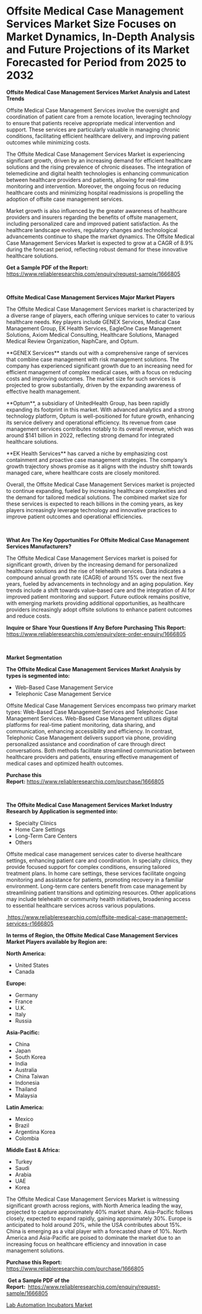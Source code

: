 <p><h1>Offsite Medical Case Management Services Market Size Focuses on Market Dynamics, In-Depth Analysis and Future Projections of its Market Forecasted for Period from 2025 to 2032</h1></p><p><strong>Offsite Medical Case Management Services Market Analysis and Latest Trends</strong></p>
<p><p>Offsite Medical Case Management Services involve the oversight and coordination of patient care from a remote location, leveraging technology to ensure that patients receive appropriate medical intervention and support. These services are particularly valuable in managing chronic conditions, facilitating efficient healthcare delivery, and improving patient outcomes while minimizing costs. </p><p>The Offsite Medical Case Management Services Market is experiencing significant growth, driven by an increasing demand for efficient healthcare solutions and the rising prevalence of chronic diseases. The integration of telemedicine and digital health technologies is enhancing communication between healthcare providers and patients, allowing for real-time monitoring and intervention. Moreover, the ongoing focus on reducing healthcare costs and minimizing hospital readmissions is propelling the adoption of offsite case management services.</p><p>Market growth is also influenced by the greater awareness of healthcare providers and insurers regarding the benefits of offsite management, including personalized care and improved patient satisfaction. As the healthcare landscape evolves, regulatory changes and technological advancements continue to shape the market dynamics. The Offsite Medical Case Management Services Market is expected to grow at a CAGR of 8.9% during the forecast period, reflecting robust demand for these innovative healthcare solutions.</p></p>
<p><strong>Get a Sample PDF of the Report:&nbsp;</strong> <a href="https://www.reliableresearchiq.com/enquiry/request-sample/1666805?utm_campaign=3085&utm_medium=2&utm_source=Github&utm_content=ia&utm_term=08032025&utm_id=offsite-medical-case-management-services">https://www.reliableresearchiq.com/enquiry/request-sample/1666805</a></p>
<p>&nbsp;</p>
<p><strong>Offsite Medical Case Management Services Major Market Players</strong></p>
<p><p>The Offsite Medical Case Management Services market is characterized by a diverse range of players, each offering unique services to cater to various healthcare needs. Key players include GENEX Services, Medical Case Management Group, EK Health Services, EagleOne Case Management Solutions, Axiom Medical Consulting, Healthcare Solutions, Managed Medical Review Organization, NaphCare, and Optum.</p><p>**GENEX Services** stands out with a comprehensive range of services that combine case management with risk management solutions. The company has experienced significant growth due to an increasing need for efficient management of complex medical cases, with a focus on reducing costs and improving outcomes. The market size for such services is projected to grow substantially, driven by the expanding awareness of effective health management.</p><p>**Optum**, a subsidiary of UnitedHealth Group, has been rapidly expanding its footprint in this market. With advanced analytics and a strong technology platform, Optum is well-positioned for future growth, enhancing its service delivery and operational efficiency. Its revenue from case management services contributes notably to its overall revenue, which was around $141 billion in 2022, reflecting strong demand for integrated healthcare solutions.</p><p>**EK Health Services** has carved a niche by emphasizing cost containment and proactive case management strategies. The company’s growth trajectory shows promise as it aligns with the industry shift towards managed care, where healthcare costs are closely monitored.</p><p>Overall, the Offsite Medical Case Management Services market is projected to continue expanding, fueled by increasing healthcare complexities and the demand for tailored medical solutions. The combined market size for these services is expected to reach billions in the coming years, as key players increasingly leverage technology and innovative practices to improve patient outcomes and operational efficiencies.</p></p>
<p>&nbsp;</p>
<p><strong>What Are The Key Opportunities For Offsite Medical Case Management Services Manufacturers?</strong></p>
<p><p>The Offsite Medical Case Management Services market is poised for significant growth, driven by the increasing demand for personalized healthcare solutions and the rise of telehealth services. Data indicates a compound annual growth rate (CAGR) of around 15% over the next five years, fueled by advancements in technology and an aging population. Key trends include a shift towards value-based care and the integration of AI for improved patient monitoring and support. Future outlook remains positive, with emerging markets providing additional opportunities, as healthcare providers increasingly adopt offsite solutions to enhance patient outcomes and reduce costs.</p></p>
<p><strong>Inquire or Share Your Questions If Any Before Purchasing This Report:</strong> <a href="https://www.reliableresearchiq.com/enquiry/pre-order-enquiry/1666805?utm_campaign=3085&utm_medium=2&utm_source=Github&utm_content=ia&utm_term=08032025&utm_id=offsite-medical-case-management-services">https://www.reliableresearchiq.com/enquiry/pre-order-enquiry/1666805</a></p>
<p>&nbsp;</p>
<p><strong>Market Segmentation</strong></p>
<p><strong>The Offsite Medical Case Management Services Market Analysis by types is segmented into:</strong></p>
<p><ul><li>Web-Based Case Management Service</li><li>Telephonic Case Management Service</li></ul></p>
<p><p>Offsite Medical Case Management Services encompass two primary market types: Web-Based Case Management Services and Telephonic Case Management Services. Web-Based Case Management utilizes digital platforms for real-time patient monitoring, data sharing, and communication, enhancing accessibility and efficiency. In contrast, Telephonic Case Management delivers support via phone, providing personalized assistance and coordination of care through direct conversations. Both methods facilitate streamlined communication between healthcare providers and patients, ensuring effective management of medical cases and optimized health outcomes.</p></p>
<p><strong>Purchase this Report:&nbsp;</strong><a href="https://www.reliableresearchiq.com/purchase/1666805?utm_campaign=3085&utm_medium=2&utm_source=Github&utm_content=ia&utm_term=08032025&utm_id=offsite-medical-case-management-services">https://www.reliableresearchiq.com/purchase/1666805</a></p>
<p>&nbsp;</p>
<p><strong>The Offsite Medical Case Management Services Market Industry Research by Application is segmented into:</strong></p>
<p><ul><li>Specialty Clinics</li><li>Home Care Settings</li><li>Long-Term Care Centers</li><li>Others</li></ul></p>
<p><p>Offsite medical case management services cater to diverse healthcare settings, enhancing patient care and coordination. In specialty clinics, they provide focused support for complex conditions, ensuring tailored treatment plans. In home care settings, these services facilitate ongoing monitoring and assistance for patients, promoting recovery in a familiar environment. Long-term care centers benefit from case management by streamlining patient transitions and optimizing resources. Other applications may include telehealth or community health initiatives, broadening access to essential healthcare services across various populations.</p></p>
<p><a href="https://www.reliableresearchiq.com/offsite-medical-case-management-services-r1666805?utm_campaign=3085&utm_medium=2&utm_source=Github&utm_content=ia&utm_term=08032025&utm_id=offsite-medical-case-management-services">&nbsp;https://www.reliableresearchiq.com/offsite-medical-case-management-services-r1666805</a></p>
<p><strong>In terms of Region, the Offsite Medical Case Management Services Market Players available by Region are:</strong></p>
<p>
    <p> <strong> North America: </strong>
        <ul>
            <li>United States</li>
            <li>Canada</li>
        </ul>
        </p> 
    <p> <strong> Europe: </strong>
        <ul>
            <li>Germany</li>
            <li>France</li>
            <li>U.K.</li>
            <li>Italy</li>
            <li>Russia</li>
        </ul>
        </p> 
    <p> <strong> Asia-Pacific: </strong>
        <ul>
            <li>China</li>
            <li>Japan</li>
            <li>South Korea</li>
            <li>India</li>
            <li>Australia</li>
            <li>China Taiwan</li>
            <li>Indonesia</li>
            <li>Thailand</li>
            <li>Malaysia</li>
        </ul>
        </p> 
    <p> <strong> Latin America: </strong>
        <ul>
            <li>Mexico</li>
            <li>Brazil</li>
            <li>Argentina Korea</li>
            <li>Colombia</li>
        </ul>
        </p> 
    <p> <strong> Middle East & Africa: </strong>
        <ul>
            <li>Turkey</li>
            <li>Saudi</li>
            <li>Arabia</li>
            <li>UAE</li>
            <li>Korea</li>
        </ul>
    </p>
    </p>
<p><p>The Offsite Medical Case Management Services Market is witnessing significant growth across regions, with North America leading the way, projected to capture approximately 40% market share. Asia-Pacific follows closely, expected to expand rapidly, gaining approximately 30%. Europe is anticipated to hold around 20%, while the USA contributes about 15%. China is emerging as a vital player with a forecasted share of 10%. North America and Asia-Pacific are poised to dominate the market due to an increasing focus on healthcare efficiency and innovation in case management solutions.</p></p>
<p><strong>Purchase this Report: </strong><a href="https://www.reliableresearchiq.com/purchase/1666805?utm_campaign=3085&utm_medium=2&utm_source=Github&utm_content=ia&utm_term=08032025&utm_id=offsite-medical-case-management-services">https://www.reliableresearchiq.com/purchase/1666805</a></p>
<p>&nbsp;<strong>Get a Sample PDF of the Report:&nbsp;&nbsp;</strong><a href="https://www.reliableresearchiq.com/enquiry/request-sample/1666805?utm_campaign=3085&utm_medium=2&utm_source=Github&utm_content=ia&utm_term=08032025&utm_id=offsite-medical-case-management-services">https://www.reliableresearchiq.com/enquiry/request-sample/1666805</a></p>
<p><strong></strong></p>
<p><p><a href="https://github.com/xalatieusope/Market-Research-Report-List-1/blob/main/lab-automation-incubators-market.md?utm_campaign=3085&utm_medium=2&utm_source=Github&utm_content=ia&utm_term=08032025&utm_id=offsite-medical-case-management-services">Lab Automation Incubators Market</a></p></p>